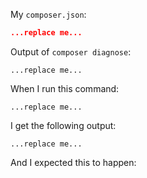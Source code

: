 <!--
The information we ask for below is IMPORTANT. It will help us help you faster.
Please FOLLOW THE ISSUE TEMPLATE unless you have a good reason not to, and help avoid wasting everyone's time.
-->

My `composer.json`:

```json
...replace me...
```

Output of `composer diagnose`:

```
...replace me...
```

When I run this command:

```
...replace me...
```

I get the following output:

```
...replace me...
```

And I expected this to happen:
